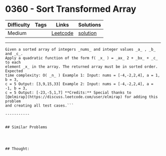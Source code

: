# 0360 - Sort Transformed Array

Difficulty  | Tags | Links | Solutions
----------- | ---- | ----- | -----
Medium |  | [Leetcode](https://leetcode.com/problems/sort-transformed-array) | [solution](https://leetcode.com/problems/sort-transformed-array/solution/)


-----------

```
Given a sorted array of integers _nums_ and integer values _a_ , _b_ and _c_.
Apply a quadratic function of the form f( _x_ ) = _ax_ 2 + _bx_ + _c_ to each
element _x_ in the array. The returned array must be in sorted order. Expected
time complexity: O( _n_ ) Example 1: Input: nums = [-4,-2,2,4], a = 1, b = 3,
c = 5 Output: [3,9,15,33] Example 2: Input: nums = [-4,-2,2,4], a = -1, b = 3,
c = 5 Output: [-23,-5,1,7] **Credits:** Special thanks to
[@elmirap](https://discuss.leetcode.com/user/elmirap) for adding this problem
and creating all test cases.```

-----------


## Similar Problems




## Thought:
